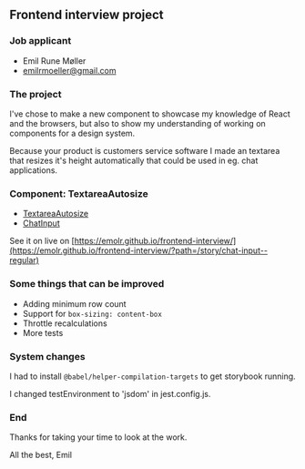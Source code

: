 ## Frontend interview project

### Job applicant
* Emil Rune Møller
* emilrmoeller@gmail.com

### The project
I've chose to make a new component to showcase my knowledge of React and the browsers, but also to show my understanding of working on components for a design system.

Because your product is customers service software I made an textarea that resizes it's height automatically that could be used in eg. chat applications.

### Component: TextareaAutosize
* [TextareaAutosize](./src/components/textarea-autosize)
* [ChatInput](./src/components/chat-input)

See it on live on [https://emolr.github.io/frontend-interview/](https://emolr.github.io/frontend-interview/?path=/story/chat-input--regular)

### Some things that can be improved
* Adding minimum row count
* Support for `box-sizing: content-box`
* Throttle recalculations
* More tests

### System changes
I had to install `@babel/helper-compilation-targets` to get storybook running.

I changed testEnvironment to 'jsdom' in jest.config.js.

### End
Thanks for taking your time to look at the work.

All the best,
Emil
